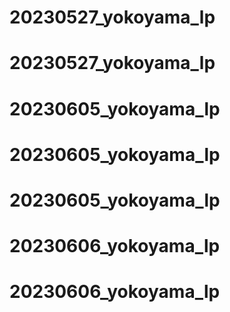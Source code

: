 # 20230527_yokoyama_lp
# 20230527_yokoyama_lp
# 20230605_yokoyama_lp
# 20230605_yokoyama_lp
# 20230605_yokoyama_lp
# 20230606_yokoyama_lp
# 20230606_yokoyama_lp
